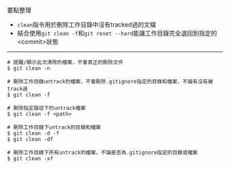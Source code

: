 要點整理
- `clean`指令用於刪除工作目錄中沒有tracked過的文檔
- 結合使用`git clean -f`和`git reset --hard`能讓工作目錄完全退回到指定的\<commit\>狀態

---

```
# 提醒/顯示此次清除的檔案，不會真正的刪除文件
$ git clean -n

# 刪除工作目錄untrack的檔案，不會刪除.gitignore指定的目錄和檔案，不論有沒有被track過
$ git clean -f

# 刪除指定路徑下的untrack檔案
$ git clean -f <path>

# 刪除工作目錄下untrack的目錄和檔案
$ git clean -d -f
$ git clean -df

# 刪除工作目錄下所有untrack的檔案，不論是否為.gitignore指定的目錄或檔案
$ git clean -xf
```